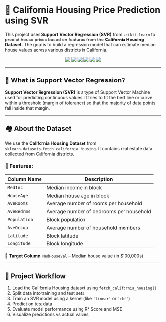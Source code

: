 # 🏡 California Housing Price Prediction using SVR

This project uses **Support Vector Regression (SVR)** from `scikit-learn` to predict house prices based on features from the **California Housing Dataset**. The goal is to build a regression model that can estimate median house values across various districts in California.

<p align="center">
  <img src="https://img.shields.io/badge/Python-3776AB?style=flat-square&logo=python&logoColor=white"/>
  <img src="https://img.shields.io/badge/Numpy-013243?style=flat-square&logo=numpy&logoColor=white"/>
  <img src="https://img.shields.io/badge/Pandas-150458?style=flat-square&logo=pandas&logoColor=white"/>
  <img src="https://img.shields.io/badge/Scikit--Learn-F7931E?style=flat-square&logo=scikit-learn&logoColor=white"/>
  <img src="https://img.shields.io/badge/Matplotlib-007ACC?style=flat-square&logo=matplotlib&logoColor=white"/>
  <img src="https://img.shields.io/badge/Seaborn-76B900?style=flat-square"/>
</p>

---

## 🧠 What is Support Vector Regression?

**Support Vector Regression (SVR)** is a type of Support Vector Machine used for predicting continuous values. It tries to fit the best line or curve within a threshold (margin of tolerance) so that the majority of data points fall inside that margin.

---

## 🏘️ About the Dataset

We use the **California Housing Dataset** from `sklearn.datasets.fetch_california_housing`. It contains real estate data collected from California districts.

### 📌 Features:

| Column Name             | Description                                     |
|-------------------------|-------------------------------------------------|
| `MedInc`                | Median income in block                         |
| `HouseAge`              | Median house age in block                      |
| `AveRooms`              | Average number of rooms per household          |
| `AveBedrms`             | Average number of bedrooms per household       |
| `Population`            | Block population                               |
| `AveOccup`             | Average number of household members            |
| `Latitude`              | Block latitude                                 |
| `Longitude`             | Block longitude                                |

🎯 **Target Column**: `MedHouseVal` – Median house value (in $100,000s)

---

## 🚀 Project Workflow

1. Load the California Housing dataset using `fetch_california_housing()`
2. Split data into training and test sets
3. Train an SVR model using a kernel (like `'linear'` or `'rbf'`)
4. Predict on test data
5. Evaluate model performance using R² Score and MSE
6. Visualize predictions vs actual values
